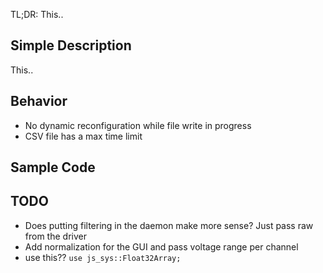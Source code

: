 TL;DR: This..

## Simple Description
This..


## Behavior
- No dynamic reconfiguration while file write in progress
- CSV file has a max time limit

## Sample Code

## TODO
- Does putting filtering in the daemon make more sense? Just pass raw from the driver
- Add normalization for the GUI and pass voltage range per channel
- use this?? `use js_sys::Float32Array;`